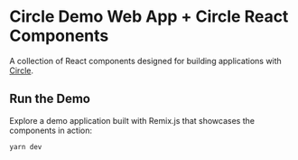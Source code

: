 # Circle Demo Web App + Circle React Components

A collection of React components designed for building applications with [Circle](https://developers.circle.com/).

## Run the Demo

Explore a demo application built with Remix.js that showcases the components in action:

```
yarn dev
```
